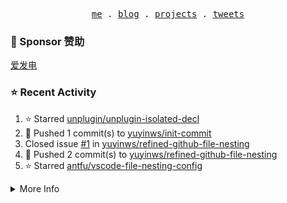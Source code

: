 <p align="center">
  <samp>
    <a href="https://yuy1n.io">me</a> .
    <a href="https://yuy1n.io/blog">blog</a> .
    <a href="https://yuy1n.io/projects">projects</a> .
    <a href="https://twitter.com/yuyinws">tweets</a>
  </samp>
</p>

### 💖 Sponsor 赞助

[爱发电](https://afdian.com/a/yuyinws)

### ⭐️ Recent Activity
<!--RECENT_ACTIVITY:start-->
1. ⭐️ Starred [unplugin/unplugin-isolated-decl](https://github.com/unplugin/unplugin-isolated-decl)<br>
2. 💪 Pushed 1 commit(s) to [yuyinws/init-commit](https://github.com/yuyinws/init-commit)<br>
3. Closed issue [#1](https://github.com/yuyinws/refined-github-file-nesting/issues/1) in [yuyinws/refined-github-file-nesting](https://github.com/yuyinws/refined-github-file-nesting)<br>
4. 💪 Pushed 2 commit(s) to [yuyinws/refined-github-file-nesting](https://github.com/yuyinws/refined-github-file-nesting)<br>
5. ⭐️ Starred [antfu/vscode-file-nesting-config](https://github.com/antfu/vscode-file-nesting-config)<br>
<!--RECENT_ACTIVITY:end-->

<details>
  <summary>
  More Info
  </summary>

[![wakatime](https://wakatime.com/badge/user/51143705-a99d-4e70-b101-fd9e1cb44e71.svg)](https://wakatime.com/@51143705-a99d-4e70-b101-fd9e1cb44e71)

<img src="https://cdn.jsdelivr.net/gh/yuyinws/yuyinws/gitmand.svg" />
<br />
<img src="https://card.yuy1n.io/card/76561198340841543/dark,bg-game-1850570" />
<br />
<img src="https://cdn.jsdelivr.net/gh/yuyinws/yuyinws/github-metrics.svg" />
</details>
